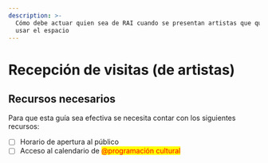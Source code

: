 ```yaml
---
description: >-
  Cómo debe actuar quien sea de RAI cuando se presentan artistas que quieren
  usar el espacio
---
```


# Recepción de visitas (de artistas)

## Recursos necesarios

Para que esta guía sea efectiva se necesita contar con los siguientes recursos:

* [ ] Horario de apertura al público
* [ ] Acceso al calendario de <mark style="color:red;">@programación cultural</mark>
